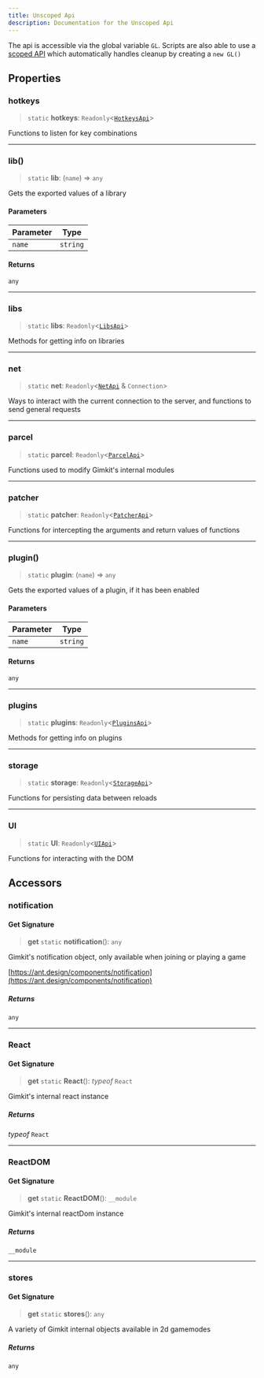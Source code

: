 ```yaml
---
title: Unscoped Api
description: Documentation for the Unscoped Api
---
```

The api is accessible via the global variable `GL`. Scripts are also able to use a [scoped API](./scopedapi) which automatically handles cleanup by creating a `new GL()`
## Properties



### hotkeys

> `static` **hotkeys**: `Readonly`\<[`HotkeysApi`](hotkeys)\>

Functions to listen for key combinations

***

### lib()

> `static` **lib**: (`name`) => `any`

Gets the exported values of a library

#### Parameters

| Parameter | Type |
| ------ | ------ |
| `name` | `string` |

#### Returns

`any`

***

### libs

> `static` **libs**: `Readonly`\<[`LibsApi`](libs)\>

Methods for getting info on libraries

***

### net

> `static` **net**: `Readonly`\<[`NetApi`](net) & `Connection`\>

Ways to interact with the current connection to the server,
and functions to send general requests

***

### parcel

> `static` **parcel**: `Readonly`\<[`ParcelApi`](parcel)\>

Functions used to modify Gimkit's internal modules

***

### patcher

> `static` **patcher**: `Readonly`\<[`PatcherApi`](patcher)\>

Functions for intercepting the arguments and return values of functions

***

### plugin()

> `static` **plugin**: (`name`) => `any`

Gets the exported values of a plugin, if it has been enabled

#### Parameters

| Parameter | Type |
| ------ | ------ |
| `name` | `string` |

#### Returns

`any`

***

### plugins

> `static` **plugins**: `Readonly`\<[`PluginsApi`](plugins)\>

Methods for getting info on plugins

***

### storage

> `static` **storage**: `Readonly`\<[`StorageApi`](storage)\>

Functions for persisting data between reloads

***

### UI

> `static` **UI**: `Readonly`\<[`UIApi`](ui)\>

Functions for interacting with the DOM

## Accessors



### notification

#### Get Signature

> **get** `static` **notification**(): `any`

Gimkit's notification object, only available when joining or playing a game

[https://ant.design/components/notification](https://ant.design/components/notification)

##### Returns

`any`

***

### React

#### Get Signature

> **get** `static` **React**(): *typeof* `React`

Gimkit's internal react instance

##### Returns

*typeof* `React`

***

### ReactDOM

#### Get Signature

> **get** `static` **ReactDOM**(): `__module`

Gimkit's internal reactDom instance

##### Returns

`__module`

***

### stores

#### Get Signature

> **get** `static` **stores**(): `any`

A variety of Gimkit internal objects available in 2d gamemodes

##### Returns

`any`
